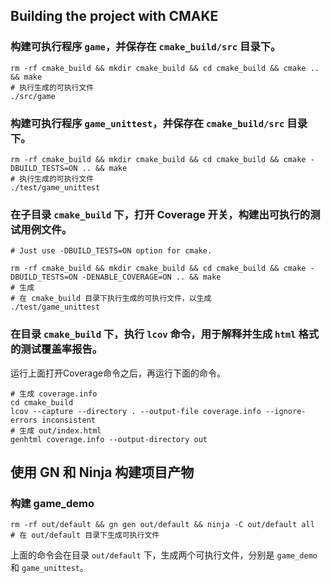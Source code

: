 
## Building the project with CMAKE


### 构建可执行程序 `game`，并保存在 `cmake_build/src` 目录下。

```shell
rm -rf cmake_build && mkdir cmake_build && cd cmake_build && cmake .. && make
# 执行生成的可执行文件
./src/game
```

### 构建可执行程序 `game_unittest`，并保存在 `cmake_build/src` 目录下。

```shell
rm -rf cmake_build && mkdir cmake_build && cd cmake_build && cmake -DBUILD_TESTS=ON .. && make 
# 执行生成的可执行文件
./test/game_unittest
```

### 在子目录 `cmake_build` 下，打开 Coverage 开关，构建出可执行的测试用例文件。

```shell
# Just use -DBUILD_TESTS=ON option for cmake.

rm -rf cmake_build && mkdir cmake_build && cd cmake_build && cmake -DBUILD_TESTS=ON -DENABLE_COVERAGE=ON .. && make
# 生成
# 在 cmake_build 目录下执行生成的可执行文件，以生成
./test/game_unittest
```

### 在目录 `cmake_build` 下，执行 `lcov` 命令，用于解释并生成 `html` 格式的测试覆盖率报告。

运行上面打开Coverage命令之后，再运行下面的命令。

```shell
# 生成 coverage.info
cd cmake_build
lcov --capture --directory . --output-file coverage.info --ignore-errors inconsistent
# 生成 out/index.html
genhtml coverage.info --output-directory out
```

## 使用 GN 和 Ninja 构建项目产物

### 构建 game_demo

```shell
rm -rf out/default && gn gen out/default && ninja -C out/default all
# 在 out/default 目录下生成可执行文件
```

上面的命令会在目录 `out/default` 下，生成两个可执行文件，分别是 `game_demo` 和 `game_unittest`。